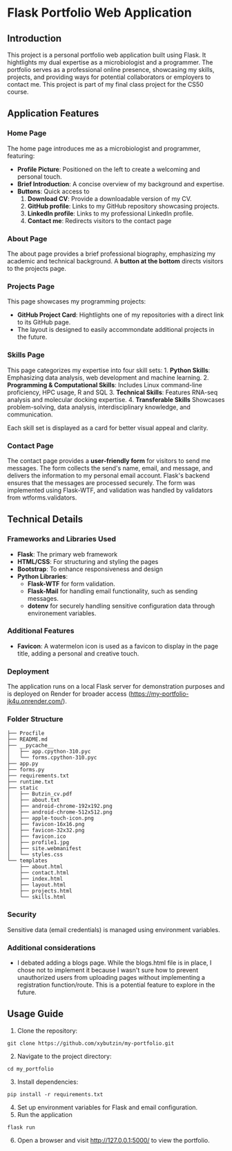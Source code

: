 # Flask Portfolio Web Application

## Introduction
This project is a personal portfolio web application built using Flask. It hightlights my dual expertise as a microbiologist and a programmer. The portfolio serves as a professional online presence, showcasing my skills, projects, and providing ways for potential collaborators or employers to contact me. This project is part of my final class project for the CS50 course.

## Application Features

### Home Page
The home page introduces me as a microbiologist and programmer, featuring:
- **Profile Picture**: Positioned on the left to create a welcoming and personal touch.
- **Brief Introduction**: A concise overview of my background and expertise. 
- **Buttons**: Quick access to 
    1. **Download CV**: Provide a downloadable version of my CV.
    2. **GitHub profile**: Links to my GitHub repository showcasing projects.
    3. **LinkedIn profile**: Links to my professional LinkedIn profile.
    4. **Contact me**: Redirects visitors to the contact page

### About Page
The about page provides a brief professional biography, emphasizing my academic and technical background. A **button at the bottom** directs visitors to the projects page.

### Projects Page
This page showcases my programming projects:
- **GitHub Project Card**: Hightlights one of my repositories with a direct link to its GitHub page.
- The layout is designed to easily accommondate additional projects in the future.

### Skills Page
This page categorizes my expertise into four skill sets:
    1. **Python Skills**: Emphasizing data analysis, web development and machine learning.
    2. **Programming & Computational Skills**: Includes Linux command-line proficiency, HPC usage, R and SQL
    3. **Technical Skills**: Features RNA-seq analysis and molecular docking expertise.
    4. **Transferable Skills** Showcases problem-solving, data analysis, interdisciplinary knowledge, and communication.

Each skill set is displayed as a card for better visual appeal and clarity.

### Contact Page
The contact page provides a **user-friendly form** for visitors to send me messages. The form collects the send's name, email, and message, and delivers the information to my personal email account. Flask's backend ensures that the messages are processed securely. The form was implemented using Flask-WTF, and validation was handled by validators from wtforms.validators.

## Technical Details

### Frameworks and Libraries Used
- **Flask**: The primary web framework
- **HTML/CSS**: For structuring and styling the pages
- **Bootstrap**: To enhance responsiveness and design
- **Python Libraries**:
    - **Flask-WTF** for form validation.
    - **Flask-Mail** for handling email functionality, such as sending messages.
    - **dotenv** for securely handling sensitive configuration data through environement variables.

### Additional Features
- **Favicon**: A watermelon icon is used as a favicon to display in the page title, adding a personal and creative touch.

### Deployment

The application runs on a local Flask server for demonstration purposes and is deployed on Render for broader access (https://my-portfolio-jk4u.onrender.com/).

### Folder Structure

```
├── Procfile
├── README.md
├── __pycache__
│   ├── app.cpython-310.pyc
│   └── forms.cpython-310.pyc
├── app.py
├── forms.py
├── requirements.txt
├── runtime.txt
├── static
│   ├── Butzin_cv.pdf
│   ├── about.txt
│   ├── android-chrome-192x192.png
│   ├── android-chrome-512x512.png
│   ├── apple-touch-icon.png
│   ├── favicon-16x16.png
│   ├── favicon-32x32.png
│   ├── favicon.ico
│   ├── profile1.jpg
│   ├── site.webmanifest
│   └── styles.css 
└── templates
    ├── about.html
    ├── contact.html
    ├── index.html
    ├── layout.html
    ├── projects.html
    └── skills.html
```

### Security
Sensitive data (email credentials) is managed using environment variables.

### Additional considerations
- I debated adding a blogs page. While the blogs.html file is in place, I chose not to implement it because I wasn't sure how to prevent unauthorized users from uploading pages without implementing a registration function/route. This is a potential feature to explore in the future.

## Usage Guide

1. Clone the repository:
```
git clone https://github.com/xybutzin/my-portfolio.git
```
2. Navigate to the project directory:
```
cd my_portfolio
```
3. Install dependencies:
```
pip install -r requirements.txt
```
4. Set up environment variables for Flask and email configuration.
5. Run the application
``` 
flask run
```
6. Open a browser and visit http://127.0.0.1:5000/ to view the portfolio.

